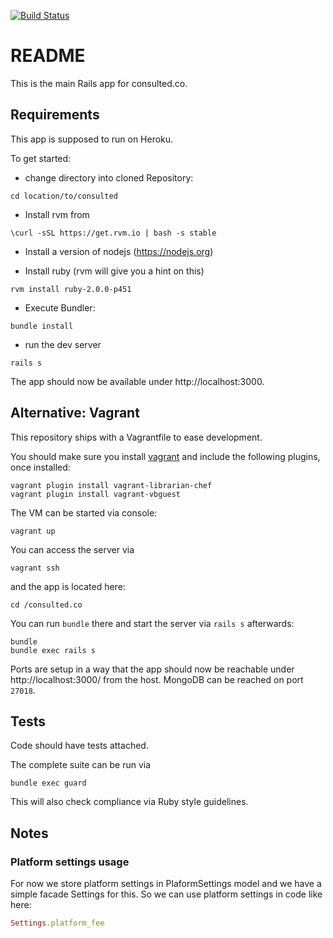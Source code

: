 [![Build Status](https://circleci.com/gh/floriank/consulted.png?circle-token=37979798070167a8f6b7caf53a1c6e4f0b8fffe5)](https://magnum.travis-ci.com/floriank/consulted)

# README

This is the main Rails app for consulted.co.

## Requirements

This app is supposed to run on Heroku.

To get started:

* change directory into cloned Repository:

```
cd location/to/consulted
```

* Install rvm from

```
\curl -sSL https://get.rvm.io | bash -s stable
```

* Install a version of nodejs (https://nodejs.org)

* Install ruby (rvm will give you a hint on this)

```
rvm install ruby-2.0.0-p451
```

* Execute Bundler:

```
bundle install
```

* run the dev server

```
rails s
```

The app should now be available under http://localhost:3000.

## Alternative: Vagrant

This repository ships with a Vagrantfile to ease development.

You should make sure you install [vagrant](http://www.vagrantup.com/) and include the following plugins, once installed:

```
vagrant plugin install vagrant-librarian-chef
vagrant plugin install vagrant-vbguest
```

The VM can be started via console:

```
vagrant up
```


You can access the server via

```
vagrant ssh
```

and the app is located here:

```
cd /consulted.co
```

You can run `bundle` there and start the server via `rails s` afterwards:

```
bundle
bundle exec rails s
```

Ports are setup in a way that the app should now be reachable under http://localhost:3000/ from the host. MongoDB can be reached on port `27018`.

## Tests

Code should have tests attached.

The complete suite can be run via

```
bundle exec guard
```

This will also check compliance via Ruby style guidelines.


## Notes

### Platform settings usage

For now we store platform settings in PlaformSettings model and we have a simple
facade Settings for this. So we can use platform settings in code like here:

```ruby
Settings.platform_fee
```

